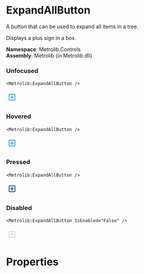# ExpandAllButton  

A button that can be used to expand all items in a tree.

Displays a plus sign in a box.

**Namespace**: Metrolib.Controls  
**Assembly**: Metrolib (in Metrolib.dll)  

### Unfocused

```xaml
<Metrolib:ExpandAllButton />
```
![Image of ExpandAllButton, Unfocused](Unfocused.png)

### Hovered

```xaml
<Metrolib:ExpandAllButton />
```
![Image of ExpandAllButton, Hovered](Hovered.png)

### Pressed

```xaml
<Metrolib:ExpandAllButton />
```
![Image of ExpandAllButton, Pressed](Pressed.png)

### Disabled

```xaml
<Metrolib:ExpandAllButton IsEnabled="False" />
```
![Image of ExpandAllButton, Disabled](Disabled.png)

# Properties  


